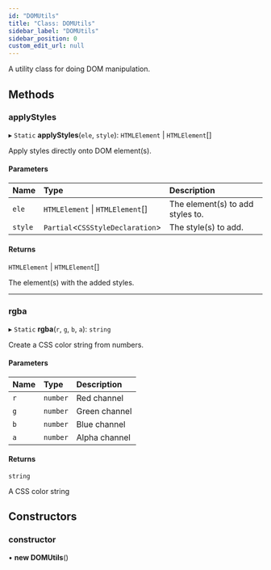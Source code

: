 ```yaml
---
id: "DOMUtils"
title: "Class: DOMUtils"
sidebar_label: "DOMUtils"
sidebar_position: 0
custom_edit_url: null
---
```


A utility class for doing DOM manipulation.

## Methods

### applyStyles

▸ `Static` **applyStyles**(`ele`, `style`): `HTMLElement` \| `HTMLElement`[]

Apply styles directly onto DOM element(s).

#### Parameters

| Name | Type | Description |
| :------ | :------ | :------ |
| `ele` | `HTMLElement` \| `HTMLElement`[] | The element(s) to add styles to. |
| `style` | `Partial`<`CSSStyleDeclaration`\> | The style(s) to add. |

#### Returns

`HTMLElement` \| `HTMLElement`[]

The element(s) with the added styles.

___

### rgba

▸ `Static` **rgba**(`r`, `g`, `b`, `a`): `string`

Create a CSS color string from numbers.

#### Parameters

| Name | Type | Description |
| :------ | :------ | :------ |
| `r` | `number` | Red channel |
| `g` | `number` | Green channel |
| `b` | `number` | Blue channel |
| `a` | `number` | Alpha channel |

#### Returns

`string`

A CSS color string

## Constructors

### constructor

• **new DOMUtils**()
